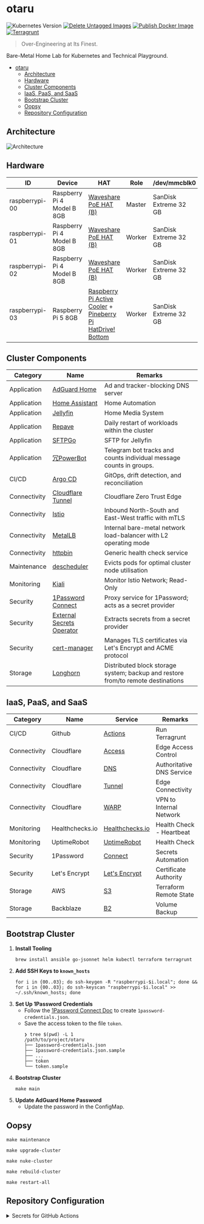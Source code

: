 # otaru

![Kubernetes Version](https://img.shields.io/badge/Kubernetes-v1.28.4+k3s2-blue)
[![Delete Untagged Images](https://github.com/siutsin/otaru/actions/workflows/delete-untagged-images.yaml/badge.svg)](https://github.com/siutsin/otaru/actions/workflows/delete-untagged-images.yaml)
[![Publish Docker Image](https://github.com/siutsin/otaru/actions/workflows/publish-docker-image.yaml/badge.svg)](https://github.com/siutsin/otaru/actions/workflows/publish-docker-image.yaml)
[![Terragrunt](https://github.com/siutsin/otaru/actions/workflows/terragrunt.yaml/badge.svg)](https://github.com/siutsin/otaru/actions/workflows/terragrunt.yaml)

> Over-Engineering at Its Finest.

Bare-Metal Home Lab for Kubernetes and Technical Playground.

<!-- TOC -->
* [otaru](#otaru)
  * [Architecture](#architecture)
  * [Hardware](#hardware)
  * [Cluster Components](#cluster-components)
  * [IaaS, PaaS, and SaaS](#iaas-paas-and-saas)
  * [Bootstrap Cluster](#bootstrap-cluster)
  * [Oopsy](#oopsy)
  * [Repository Configuration](#repository-configuration)
<!-- TOC -->

## Architecture

![Architecture](https://i.imgur.com/sAnmWzP.png)

## Hardware

| ID             | Device                     | HAT                                                                                                                                                                                           | Role   | /dev/mmcblk0          | /dev/nvme0n1                                    |
|----------------|----------------------------|-----------------------------------------------------------------------------------------------------------------------------------------------------------------------------------------------|--------|-----------------------|-------------------------------------------------|
| raspberrypi-00 | Raspberry Pi 4 Model B 8GB | [Waveshare PoE HAT (B)](https://thepihut.com/products/power-over-ethernet-hat-for-raspberry-pi-4-3b)                                                                                          | Master | SanDisk Extreme 32 GB | -                                               |
| raspberrypi-01 | Raspberry Pi 4 Model B 8GB | [Waveshare PoE HAT (B)](https://thepihut.com/products/power-over-ethernet-hat-for-raspberry-pi-4-3b)                                                                                          | Worker | SanDisk Extreme 32 GB | -                                               |
| raspberrypi-02 | Raspberry Pi 4 Model B 8GB | [Waveshare PoE HAT (B)](https://thepihut.com/products/power-over-ethernet-hat-for-raspberry-pi-4-3b)                                                                                          | Worker | SanDisk Extreme 32 GB | -                                               |
| raspberrypi-03 | Raspberry Pi 5 8GB         | [Raspberry Pi Active Cooler](https://www.raspberrypi.com/products/active-cooler/) + [Pineberry Pi HatDrive! Bottom](https://pineberrypi.com/products/hatdrive-bottom-2230-2242-2280-for-rpi5) | Worker | SanDisk Extreme 32 GB | Samsung 980 PRO NVMe™ M.2 SSD 2TB (MZ-V8P2T0BW) |

## Cluster Components

| Category     | Name                                                                                                | Remarks                                                                          |
|--------------|-----------------------------------------------------------------------------------------------------|----------------------------------------------------------------------------------|
| Application  | [AdGuard Home](https://github.com/AdguardTeam/AdGuardHome)                                          | Ad and tracker-blocking DNS server                                               |
| Application  | [Home Assistant](https://www.home-assistant.io/)                                                    | Home Automation                                                                  |
| Application  | [Jellyfin](https://jellyfin.org/)                                                                   | Home Media System                                                                |
| Application  | [Repave](helm-charts/repave)                                                                        | Daily restart of workloads within the cluster                                    |
| Application  | [SFTPGo](https://github.com/drakkan/sftpgo)                                                         | SFTP for Jellyfin                                                                |
| Application  | [冗PowerBot](https://github.com/siutsin/telegram-jung2-bot)                                          | Telegram bot tracks and counts individual message counts in groups.              |
| CI/CD        | [Argo CD](https://github.com/argoproj/argo-cd)                                                      | GitOps, drift detection, and reconciliation                                      |
| Connectivity | [Cloudflare Tunnel](https://developers.cloudflare.com/cloudflare-one/connections/connect-networks/) | Cloudflare Zero Trust Edge                                                       |
| Connectivity | [Istio](https://github.com/istio/istio)                                                             | Inbound North-South and East-West traffic with mTLS                              |
| Connectivity | [MetalLB](https://github.com/metallb/metallb)                                                       | Internal bare-metal network load-balancer with L2 operating mode                 |
| Connectivity | [httpbin](https://github.com/Kong/httpbin)                                                          | Generic health check service                                                     |
| Maintenance  | [descheduler](https://github.com/kubernetes-sigs/descheduler)                                       | Evicts pods for optimal cluster node utilisation                                 |
| Monitoring   | [Kiali](https://github.com/kiali/kiali)                                                             | Monitor Istio Network; Read-Only                                                 |
| Security     | [1Password Connect](https://github.com/1Password/connect)                                           | Proxy service for 1Password; acts as a secret provider                           |
| Security     | [External Secrets Operator](https://github.com/external-secrets/external-secrets)                   | Extracts secrets from a secret provider                                          |
| Security     | [cert-manager](https://github.com/cert-manager/cert-manager)                                        | Manages TLS certificates via Let's Encrypt and ACME protocol                     |
| Storage      | [Longhorn](https://github.com/longhorn/longhorn)                                                    | Distributed block storage system; backup and restore from/to remote destinations |

## IaaS, PaaS, and SaaS

| Category     | Name            | Service                                                                                    | Remarks                   |
|--------------|-----------------|--------------------------------------------------------------------------------------------|---------------------------|
| CI/CD        | Github          | [Actions](https://github.com/features/actions)                                             | Run Terragrunt            |
| Connectivity | Cloudflare      | [Access](https://developers.cloudflare.com/cloudflare-one/policies/access/)                | Edge Access Control       |
| Connectivity | Cloudflare      | [DNS](https://developers.cloudflare.com/dns/)                                              | Authoritative DNS Service |
| Connectivity | Cloudflare      | [Tunnel](https://developers.cloudflare.com/cloudflare-one/connections/connect-networks/)   | Edge Connectivity         |
| Connectivity | Cloudflare      | [WARP](https://developers.cloudflare.com/cloudflare-one/connections/connect-devices/warp/) | VPN to Internal Network   |
| Monitoring   | Healthchecks.io | [Healthchecks.io](https://healthchecks.io/)                                                | Health Check - Heartbeat  |
| Monitoring   | UptimeRobot     | [UptimeRobot](https://uptimerobot.com/)                                                    | Health Check              |
| Security     | 1Password       | [Connect](https://developer.1password.com/docs/connect/)                                   | Secrets Automation        |
| Security     | Let's Encrypt   | [Let's Encrypt](https://letsencrypt.org/)                                                  | Certificate Authority     |
| Storage      | AWS             | [S3](https://aws.amazon.com/s3/)                                                           | Terraform Remote State    |
| Storage      | Backblaze       | [B2](https://www.backblaze.com/cloud-storage)                                              | Volume Backup             |

## Bootstrap Cluster

1. **Install Tooling**
    ```shell
    brew install ansible go-jsonnet helm kubectl terraform terragrunt
    ```
2. **Add SSH Keys to `known_hosts`**
    ```shell
    for i in {00..03}; do ssh-keygen -R "raspberrypi-$i.local"; done && for i in {00..03}; do ssh-keyscan "raspberrypi-$i.local" >> ~/.ssh/known_hosts; done
    ```
3. **Set Up 1Password Credentials**
    - Follow the [1Password Connect Doc](https://developer.1password.com/docs/connect/get-started/#step-2-deploy-1password-connect-server) to create `1password-credentials.json`.
    - Save the access token to the file `token`.
        ```shell
        ❯ tree $(pwd) -L 1
        /path/to/project/otaru
        ├── 1password-credentials.json
        ├── 1password-credentials.json.sample
        ├── ...
        ├── token
        └── token.sample
        ```
4. **Bootstrap Cluster**
    ```shell
    make main
    ```
5. **Update AdGuard Home Password**
    - Update the password in the ConfigMap.

## Oopsy

```shell
make maintenance
```

```shell
make upgrade-cluster
```

```shell
make nuke-cluster
```

```shell
make rebuild-cluster
```

```shell
make restart-all
```

## Repository Configuration

<details>
<summary>Secrets for GitHub Actions</summary>

| Key                             |
|---------------------------------|
| AWS_ACCESS_KEY_ID               |
| AWS_SECRET_ACCESS_KEY           |
| B2_APPLICATION_KEY              |
| B2_APPLICATION_KEY_ID           |
| CLOUDFLARE_ACCOUNT_ID           |
| CLOUDFLARE_API_TOKEN            |
| CLOUDFLARE_TUNNEL_SECRET        |
| CLOUDFLARE_ZONE                 |
| CLOUDFLARE_ZONE_ID              |
| CLOUDFLARE_ZONE_SUBDOMAIN       |
| CLOUDFLARE_ZONE_TUNNEL_IP_LIST  |
| GH_ADD_COMMENT_TOKEN            |
| GH_DELETE_UNTAGGED_IMAGES_TOKEN |
| UPTIME_ROBOT_API_KEY            |

</details>
